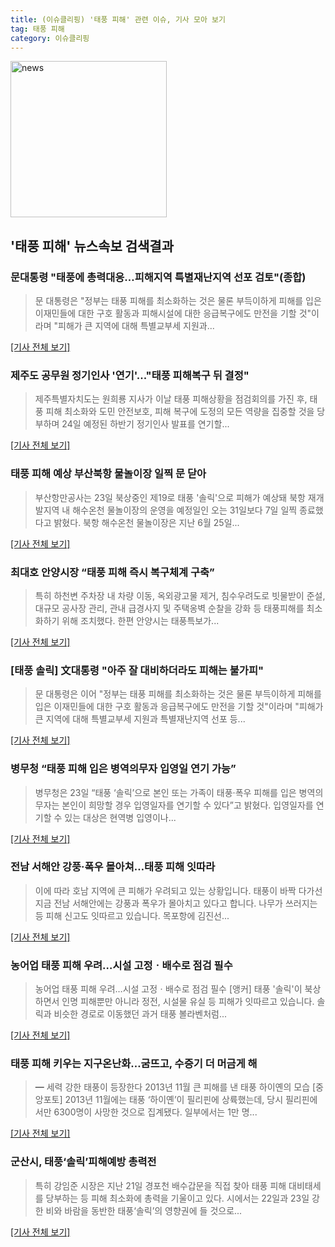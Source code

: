 ```yaml
---
title: (이슈클리핑) '태풍 피해' 관련 이슈, 기사 모아 보기
tag: 태풍 피해
category: 이슈클리핑
---
```

<img width="250" alt="news" src="https://user-images.githubusercontent.com/42597476/44503468-74a2c480-a6d1-11e8-96ce-d3a2ce3119a1.png">

## **'태풍 피해'** 뉴스속보 검색결과
### 문대통령 "태풍에 총력대응…피해지역 특별재난지역 선포 검토"(종합)

>문 대통령은 "정부는 태풍 피해를 최소화하는 것은 물론 부득이하게 피해를 입은 이재민들에 대한 구호 활동과 피해시설에 대한 응급복구에도 만전을 기할 것"이라며 "피해가 큰 지역에 대해 특별교부세 지원과...

[[기사 전체 보기]](http://app.yonhapnews.co.kr/YNA/Basic/SNS/r.aspx?c=AKR20180823090700001&did=1195m)

### 제주도 공무원 정기인사 '연기'..."태풍 피해복구 뒤 결정"

>제주특별자치도는 원희룡 지사가 이날 태풍 피해상황을 점검회의를 가진 후, 태풍 피해 최소화와 도민 안전보호, 피해 복구에 도정의 모든 역량을 집중할 것을 당부하며 24일 예정된 하반기 정기인사 발표를 연기할...

[[기사 전체 보기]](http://www.headlinejeju.co.kr/?mod=news&act=articleView&idxno=343126)

### 태풍 피해 예상 부산북항 물놀이장 일찍 문 닫아

>부산항만공사는 23일 북상중인 제19로 태풍 '솔릭'으로 피해가 예상돼 북항 재개발지역 내 해수온천 물놀이장의 운영을 예정일인 오는 31일보다 7일 일찍 종료했다고 밝혔다. 북항 해수온천 물놀이장은 지난 6월 25일...

[[기사 전체 보기]](http://www.nocutnews.co.kr/news/5019888)

### 최대호 안양시장 “태풍 피해 즉시 복구체계 구축”

>특히 하천변 주차장 내 차량 이동, 옥외광고물 제거, 침수우려도로 빗물받이 준설, 대규모 공사장 관리, 관내 급경사지 및 주택옹벽 순찰을 강화 등 태풍피해를 최소화하기 위해 조치했다. 한편 안양시는 태풍특보가...

[[기사 전체 보기]](http://www.fnnews.com/news/201808231358428983)

### [태풍 솔릭] 文대통령 "아주 잘 대비하더라도 피해는 불가피"

>문 대통령은 이어 "정부는 태풍 피해를 최소화하는 것은 물론 부득이하게 피해를 입은 이재민들에 대한 구호 활동과 응급복구에도 만전을 기할 것"이라며 "피해가 큰 지역에 대해 특별교부세 지원과 특별재난지역 선포 등...

[[기사 전체 보기]](http://www.dailian.co.kr/news/view/734482/?sc=naver)

### 병무청 “태풍 피해 입은 병역의무자 입영일 연기 가능”

>병무청은 23일 “태풍 ‘솔릭’으로 본인 또는 가족이 태풍·폭우 피해를 입은 병역의무자는 본인이 희망할 경우 입영일자를 연기할 수 있다”고 밝혔다. 입영일자를 연기할 수 있는 대상은 현역병 입영이나...

[[기사 전체 보기]](http://news.khan.co.kr/kh_news/khan_art_view.html?artid=201808231335001&code=910302)

### 전남 서해안 강풍·폭우 몰아쳐…태풍 피해 잇따라

>이에 따라 호남 지역에 큰 피해가 우려되고 있는 상황입니다. 태풍이 바짝 다가선 지금 전남 서해안에는 강풍과 폭우가 몰아치고 있다고 합니다. 나무가 쓰러지는 등 피해 신고도 잇따르고 있습니다. 목포항에 김진선...

[[기사 전체 보기]](http://imnews.imbc.com/news/2018/society/article/4778583_22673.html)

### 농어업 태풍 피해 우려…시설 고정ㆍ배수로 점검 필수

>농어업 태풍 피해 우려…시설 고정ㆍ배수로 점검 필수 [앵커] 태풍 '솔릭'이 북상하면서 인명 피해뿐만 아니라 정전, 시설물 유실 등 피해가 잇따르고 있습니다. 솔릭과 비슷한 경로로 이동했던 과거 태풍 볼라벤처럼...

[[기사 전체 보기]](http://www.yonhapnewstv.co.kr/MYH20180823010300038/?did=1825m)

### 태풍 피해 키우는 지구온난화…굼뜨고, 수증기 더 머금게 해

>━ 세력 강한 태풍이 등장한다 2013년 11월 큰 피해를 낸 태풍 하이옌의 모습 [중앙포토] 2013년 11월에는 태풍 ‘하이옌’이 필리핀에 상륙했는데, 당시 필리핀에서만 6300명이 사망한 것으로 집계됐다. 일부에서는 1만 명...

[[기사 전체 보기]](http://news.joins.com/article/olink/22500840)

### 군산시, 태풍‘솔릭’피해예방 총력전

>특히 강임준 시장은 지난 21일 경포천 배수갑문을 직접 찾아 태풍 피해 대비태세를 당부하는 등 피해 최소화에 총력을 기울이고 있다. 시에서는 22일과 23일 강한 비와 바람을 동반한 태풍‘솔릭’의 영향권에 들 것으로...

[[기사 전체 보기]](http://www.ajunews.com/view/20180823092930963)


